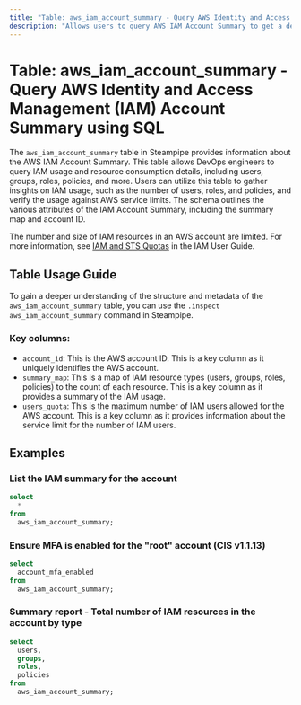 ```yaml
---
title: "Table: aws_iam_account_summary - Query AWS Identity and Access Management (IAM) Account Summary using SQL"
description: "Allows users to query AWS IAM Account Summary to get a detailed overview of the account's IAM usage and resource consumption."
---
```


# Table: aws_iam_account_summary - Query AWS Identity and Access Management (IAM) Account Summary using SQL

The `aws_iam_account_summary` table in Steampipe provides information about the AWS IAM Account Summary. This table allows DevOps engineers to query IAM usage and resource consumption details, including users, groups, roles, policies, and more. Users can utilize this table to gather insights on IAM usage, such as the number of users, roles, and policies, and verify the usage against AWS service limits. The schema outlines the various attributes of the IAM Account Summary, including the summary map and account ID.

The number and size of IAM resources in an AWS account are limited. For more information, see [IAM and STS Quotas](https://docs.aws.amazon.com/IAM/latest/UserGuide/reference_iam-quotas.html) in the IAM User Guide.

## Table Usage Guide

To gain a deeper understanding of the structure and metadata of the `aws_iam_account_summary` table, you can use the `.inspect aws_iam_account_summary` command in Steampipe.

### Key columns:

- `account_id`: This is the AWS account ID. This is a key column as it uniquely identifies the AWS account.
- `summary_map`: This is a map of IAM resource types (users, groups, roles, policies) to the count of each resource. This is a key column as it provides a summary of the IAM usage.
- `users_quota`: This is the maximum number of IAM users allowed for the AWS account. This is a key column as it provides information about the service limit for the number of IAM users.

## Examples

### List the IAM summary for the account 
```sql
select
  *
from
  aws_iam_account_summary;
```

### Ensure MFA is enabled for the "root" account (CIS v1.1.13)
```sql
select
  account_mfa_enabled
from
  aws_iam_account_summary;
```




### Summary report - Total number of IAM resources in the account by type
```sql
select
  users,
  groups,
  roles,
  policies
from
  aws_iam_account_summary;
```